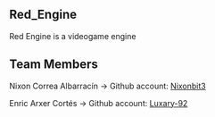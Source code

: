 ## Red_Engine

Red Engine is a videogame engine

## Team Members

Nixon Correa Albarracín -> Github account: [Nixonbit3](https://github.com/Nixonbit3)

Enric Arxer Cortés -> Github account: [Luxary-92](https://github.com/Luxary-92)
